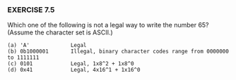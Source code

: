 ### EXERCISE 7.5 

Which one of the following is not a legal way to write the number 65? (Assume the character set is ASCII.)
```
(a) 'A'             Legal
(b) 0b1000001       Illegal, binary character codes range from 0000000 to 1111111
(c) 0101            Legal, 1x8^2 + 1x8^0 
(d) 0x41            Legal, 4x16^1 + 1x16^0
```
